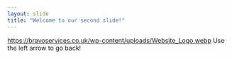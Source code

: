```yaml
---
layout: slide
title: "Welcome to our second slide!"
---
```

https://bravoservices.co.uk/wp-content/uploads/Website_Logo.webp
Use the left arrow to go back!
